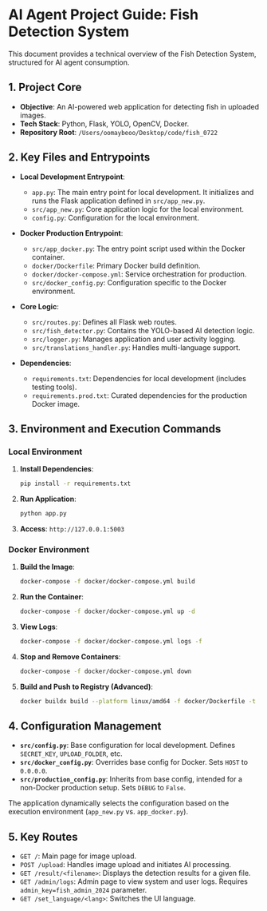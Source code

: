 # AI Agent Project Guide: Fish Detection System

This document provides a technical overview of the Fish Detection System, structured for AI agent consumption.

## 1. Project Core

- **Objective**: An AI-powered web application for detecting fish in uploaded images.
- **Tech Stack**: Python, Flask, YOLO, OpenCV, Docker.
- **Repository Root**: `/Users/oomaybeoo/Desktop/code/fish_0722`

## 2. Key Files and Entrypoints

- **Local Development Entrypoint**:
  - `app.py`: The main entry point for local development. It initializes and runs the Flask application defined in `src/app_new.py`.
  - `src/app_new.py`: Core application logic for the local environment.
  - `config.py`: Configuration for the local environment.

- **Docker Production Entrypoint**:
  - `src/app_docker.py`: The entry point script used within the Docker container.
  - `docker/Dockerfile`: Primary Docker build definition.
  - `docker/docker-compose.yml`: Service orchestration for production.
  - `src/docker_config.py`: Configuration specific to the Docker environment.

- **Core Logic**:
  - `src/routes.py`: Defines all Flask web routes.
  - `src/fish_detector.py`: Contains the YOLO-based AI detection logic.
  - `src/logger.py`: Manages application and user activity logging.
  - `src/translations_handler.py`: Handles multi-language support.

- **Dependencies**:
  - `requirements.txt`: Dependencies for local development (includes testing tools).
  - `requirements.prod.txt`: Curated dependencies for the production Docker image.

## 3. Environment and Execution Commands

### Local Environment

1.  **Install Dependencies**:
    ```bash
    pip install -r requirements.txt
    ```
2.  **Run Application**:
    ```bash
    python app.py
    ```
3.  **Access**: `http://127.0.0.1:5003`

### Docker Environment

1.  **Build the Image**:
    ```bash
    docker-compose -f docker/docker-compose.yml build
    ```
2.  **Run the Container**:
    ```bash
    docker-compose -f docker/docker-compose.yml up -d
    ```
3.  **View Logs**:
    ```bash
    docker-compose -f docker/docker-compose.yml logs -f
    ```
4.  **Stop and Remove Containers**:
    ```bash
    docker-compose -f docker/docker-compose.yml down
    ```
5.  **Build and Push to Registry (Advanced)**:
    ```bash
    docker buildx build --platform linux/amd64 -f docker/Dockerfile -t YOUR_DOCKER_USERNAME/fish-front:latest --push .
    ```

## 4. Configuration Management

- **`src/config.py`**: Base configuration for local development. Defines `SECRET_KEY`, `UPLOAD_FOLDER`, etc.
- **`src/docker_config.py`**: Overrides base config for Docker. Sets `HOST` to `0.0.0.0`.
- **`src/production_config.py`**: Inherits from base config, intended for a non-Docker production setup. Sets `DEBUG` to `False`.

The application dynamically selects the configuration based on the execution environment (`app_new.py` vs. `app_docker.py`).

## 5. Key Routes

- `GET /`: Main page for image upload.
- `POST /upload`: Handles image upload and initiates AI processing.
- `GET /result/<filename>`: Displays the detection results for a given file.
- `GET /admin/logs`: Admin page to view system and user logs. Requires `admin_key=fish_admin_2024` parameter.
- `GET /set_language/<lang>`: Switches the UI language.